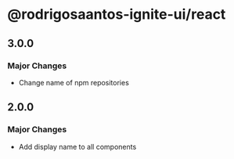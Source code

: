 # @rodrigosaantos-ignite-ui/react

## 3.0.0

### Major Changes

- Change name of npm repositories

## 2.0.0

### Major Changes

- Add display name to all components

